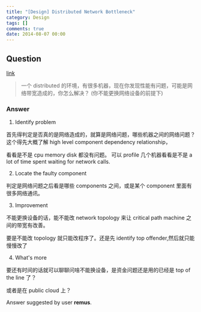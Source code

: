 ```yaml
---
title: "[Design] Distributed Network Bottleneck"
category: Design
tags: []
comments: true
date: 2014-08-07 00:00
---
```



## Question

[link](http://www.mitbbs.com/article_t/JobHunting/32702821.html)

> 一个 distributed 的环境，有很多机器，现在你发现性能有问题，可能是网络带宽造成的，你怎么解决？ (你不能更换网络设备的前提下)

### Answer

1. Identify problem

首先得判定是否真的是网络造成的，就算是网络问题，哪些机器之间的网络问题？ 这个得先大概了解 high level component dependency relationship，

看看是不是 cpu memory disk 都没有问题。 可以 profile 几个机器看看是不是 a lot of time spent waiting for network calls.

2. Locate the faulty component

判定是网络问题之后看是哪些 components 之间，或是某个 component 里面有很多网络通讯。

3. Improvement

不能更换设备的话，能不能改 network topology 来让 critical path machine 之间的带宽有改善。

要是不能改 topology 就只能改程序了。还是先 identify top offender,然后就只能慢慢改了

4. What's more

要还有时间的话就可以聊聊问啥不能换设备，是资金问题还是用的已经是 top of the line 了？

或者是在 public cloud 上？

Answer suggested by user **remus**.
